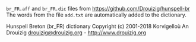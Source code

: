 `br_FR.aff` and `br_FR.dic` files from <https://github.com/Drouizig/hunspell-br>
The words from the file `add.txt` are automatically added to the dictionary.


Hunspell Breton (br_FR) dictionary
Copyright (c) 2001-2018 Korvigelloù An Drouizig
drouizig@drouizig.org - http://www.drouizig.org	

